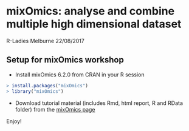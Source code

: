 mixOmics: analyse and combine multiple high dimensional dataset
================
R-Ladies Melburne
22/08/2017

Setup for mixOmics workshop
---------------------------

-   Install mixOmics 6.2.0 from CRAN in your R session

``` r
> install.packages("mixOmics")
> library("mixOmics")
```

-   Download tutorial material (includes Rmd, html report, R and RData folder) from the [mixOmics page](http://mixomics.org/presentations/)

Enjoy!
